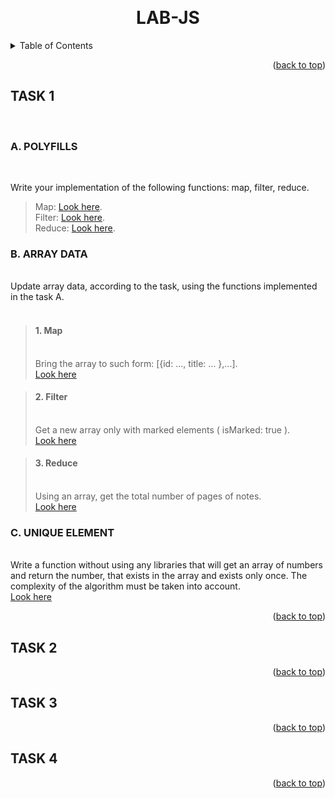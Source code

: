 <a name="readme-top"></a>
<br />

<h1 align="center">LAB-JS</h1>

<details>
  <summary>Table of Contents</summary>
  <ul style="list-style: none">
    <li> - [ ] <a href="#task-1"> Task 1</a></li>
    <li> - [ ] <a href="#task-2"> Task 2</a></li>
    <li> - [ ] <a href="#task-3"> Task 3</a></li>
    <li> - [ ] <a href="#task-4"> Task 4</a></li>
  </ul>
</details>

<p align="right">(<a href="#readme-top">back to top</a>)</p>

<!-- TASK 1 -->

## TASK 1

<br />

### A. POLYFILLS

<br />

Write your implementation of the following functions: map, filter, reduce.

> Map: <a href="https://codepen.io/petrovskya-the-decoder/pen/zYJQoQb"> Look here</a>.
> <br />
> Filter: <a href="https://codepen.io/petrovskya-the-decoder/pen/NWLVdBO"> Look here</a>.
> <br />
> Reduce: <a href="https://codepen.io/petrovskya-the-decoder/pen/zYJQNJG"> Look here</a>.
> <br />

### B. ARRAY DATA

<br />
Update array data, according to the task, using the functions implemented in the task A.
<br />

<br />

> #### 1. Map
>
> <br />
> Bring the array to such form: [{id: …, title: … },...].
> <br /> <a href="#"> Look here</a>

> #### 2. Filter
>
> <br />
> Get a new array only with marked elements ( isMarked: true ).
> <br /> <a href="#"> Look here</a>
> <br />

> #### 3. Reduce
>
> <br />
> Using an array, get the total number of pages of notes.
> <br /> <a href="#"> Look here</a>
> <br />

### C. UNIQUE ELEMENT

<br />
Write a function without using any libraries that will get an array of numbers and return the number, that exists in the array and exists only once. The complexity of the algorithm must be taken into account.
 <br /> <a href="https://codepen.io/petrovskya-the-decoder/pen/zYJQoQb"> Look here</a>
<br />

<p align="right">(<a href="#readme-top">back to top</a>)</p>

<!-- TASK 2 -->

## TASK 2

<p align="right">(<a href="#readme-top">back to top</a>)</p>

<!-- TASK 3 -->

## TASK 3

<p align="right">(<a href="#readme-top">back to top</a>)</p>

<!-- TASK 4 -->

## TASK 4

<p align="right">(<a href="#readme-top">back to top</a>)</p>
